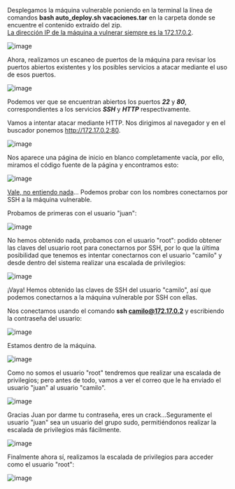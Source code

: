 Desplegamos la máquina vulnerable poniendo en la terminal la línea de comandos **bash auto_deploy.sh vacaciones.tar** en la carpeta donde se encuentre el contenido extraído del zip.<br>
  <ins>La dirección IP de la máquina a vulnerar siempre es la 172.17.0.2</ins>.

  ![image](https://github.com/PedroMontoya11/Laboratorios-CTF/assets/145665312/38aa5427-a6ab-4d35-a6fd-35af7c4f60e9)

Ahora, realizamos un escaneo de puertos de la máquina para revisar los puertos abiertos existentes y los posibles servicios a atacar mediante el uso de esos puertos.

  ![image](https://github.com/PedroMontoya11/Laboratorios-CTF/assets/145665312/76b0ed4e-fdb1-4b2a-b0d6-72e032a3a821)

Podemos ver que se encuentran abiertos los puertos ***22*** y ***80***, correspondientes a los servicios ***SSH*** y ***HTTP*** respectivamente.

Vamos a intentar atacar mediante HTTP. Nos dirigimos al navegador y en el buscador ponemos http://172.17.0.2:80.

  ![image](https://github.com/PedroMontoya11/Laboratorios-CTF/assets/145665312/3c5aa7a8-6f43-45b3-8358-eb48c020f596)

Nos aparece una página de inicio en blanco completamente vacía, por ello, miramos el código fuente de la página y encontramos esto:

  ![image](https://github.com/PedroMontoya11/Laboratorios-CTF/assets/145665312/0987e31a-443f-4b86-82c0-1b2b430b4339)

<ins>Vale, no entiendo nada</ins>… Podemos probar con los nombres conectarnos por SSH a la máquina vulnerable.

Probamos de primeras con el usuario "juan":

  ![image](https://github.com/PedroMontoya11/Laboratorios-CTF/assets/145665312/92a3dee4-4fa0-4377-a0f0-364bf69d300c)

No hemos obtenido nada, probamos con el usuario "root":
 podido obtener las claves del usuario root para conectarnos por SSH, por lo que la última posibilidad que tenemos es intentar conectarnos con el usuario "camilo" y desde dentro del sistema realizar una escalada de privilegios:

  ![image](https://github.com/PedroMontoya11/Laboratorios-CTF/assets/145665312/8709a19d-7025-4331-a31e-0b91da9dd528)

¡Vaya! Hemos obtenido las claves de SSH del usuario "camilo", así que podemos conectarnos a la máquina vulnerable por SSH con ellas.

Nos conectamos usando el comando **ssh camilo@172.17.0.2** y escribiendo la contraseña del usuario:

  ![image](https://github.com/PedroMontoya11/Laboratorios-CTF/assets/145665312/0e949274-0095-4028-82ac-b60a47137a72)

Estamos dentro de la máquina.

  ![image](https://github.com/PedroMontoya11/Laboratorios-CTF/assets/145665312/f9c4ea8a-c6fd-43cb-a203-6b0e5617c58f)

Como no somos el usuario "root" tendremos que realizar una escalada de privilegios; pero antes de todo, vamos a ver el correo que le ha enviado el usuario "juan" al usuario "camilo".

  ![image](https://github.com/PedroMontoya11/Laboratorios-CTF/assets/145665312/c782bfcb-de29-45b0-8c6f-b25b49f84fc2)

Gracias Juan por darme tu contraseña, eres un crack…Seguramente el usuario "juan" sea un usuario del grupo sudo, permitiéndonos realizar la escalada de privilegios más fácilmente.

  ![image](https://github.com/PedroMontoya11/Laboratorios-CTF/assets/145665312/86fbabd8-cb71-4e34-a9a9-1c73714fcb51)

Finalmente ahora sí, realizamos la escalada de privilegios para acceder como el usuario "root":

  ![image](https://github.com/PedroMontoya11/Laboratorios-CTF/assets/145665312/03df04cc-e8a2-4333-8cd4-717b64c954e1)

